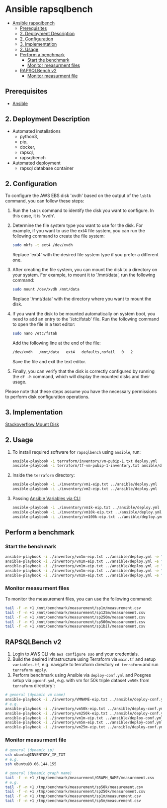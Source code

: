 # Ansible rapsqlbench

- [Ansible rapsqlbench](#ansible-rapsqlbench)
  - [Prerequisites](#prerequisites)
  - [2. Deployment Description](#2-deployment-description)
  - [2. Configuration](#2-configuration)
  - [3. Implementation](#3-implementation)
  - [2. Usage](#2-usage)
  - [Perform a benchmark](#perform-a-benchmark)
    - [Start the benchmark](#start-the-benchmark)
    - [Monitor measurment files](#monitor-measurment-files)
  - [RAPSQLBench v2](#rapsqlbench-v2)
    - [Monitor measurment file](#monitor-measurment-file)

## Prerequisites

- [Ansible](https://docs.ansible.com/ansible/latest/installation_guide/intro_installation.html#pip-install
)

## 2. Deployment Description

- Automated installations
  - python3,
  - pip,
  - docker,
  - rapsql,
  - rapsqlbench
- Automated deployment
  - rapsql database container

## 2. Configuration

To configure the AWS EBS disk 'xvdh' based on the output of the `lsblk` command, you can follow these steps:

1. Run the `lsblk` command to identify the disk you want to configure. In this case, it is 'xvdh'.

2. Determine the file system type you want to use for the disk. For example, if you want to use the ext4 file system, you can run the following command to create the file system:

   ```bash
   sudo mkfs -t ext4 /dev/xvdh
   ```

   Replace 'ext4' with the desired file system type if you prefer a different one.

3. After creating the file system, you can mount the disk to a directory on your system. For example, to mount it to '/mnt/data', run the following command:

   ```bash
   sudo mount /dev/xvdh /mnt/data
   ```

   Replace '/mnt/data' with the directory where you want to mount the disk.

4. If you want the disk to be mounted automatically on system boot, you need to add an entry to the '/etc/fstab' file. Run the following command to open the file in a text editor:

   ```bash
   sudo nano /etc/fstab
   ```

   Add the following line at the end of the file:

   ```bash
   /dev/xvdh   /mnt/data   ext4   defaults,nofail   0   2
   ```

   Save the file and exit the text editor.

5. Finally, you can verify that the disk is correctly configured by running the `df -h` command, which will display the mounted disks and their usage.

Please note that these steps assume you have the necessary permissions to perform disk configuration operations.

## 3. Implementation

[Stackoverflow Mount Disk](https://stackoverflow.com/a/69947951)

## 2. Usage

1. To install required software for `rapsqlbench` using `ansible`, run:

    ```bash
    ansible-playbook -i terraform/inventory/vm-pubip-1.txt deploy.yml
    ansible-playbook -i terraform/tf-vm-pubip-1-inventory.txt ansible/deploy.yml 
    ```

2. Inside the `terraform` directory:

    ```bash
    ansible-playbook -i ./inventory/vm1-eip.txt ../ansible/deploy.yml
    ansible-playbook -i ./inventory/vm2-eip.txt ../ansible/deploy.yml
    ```

3. Passing [Ansible Variables via CLI](https://docs.ansible.com/archive/ansible/2.4/playbooks_variables.html#passing-variables-on-the-command-line)

    ```bash
    ansible-playbook -i ./inventory/vm1k-eip.txt ../ansible/deploy.yml -e "triples=1000"
    ansible-playbook -i ./inventory/vm10k-eip.txt ../ansible/deploy.yml -e "triples=10000"
    ansible-playbook -i ./inventory/vm100k-eip.txt ../ansible/deploy.yml -e "triples=100000"
    ```

## Perform a benchmark

### Start the benchmark

```bash
ansible-playbook -i ./inventory/vm1m-eip.txt ../ansible/deploy.yml -e "graphname=sp1m triples=1000000"
ansible-playbook -i ./inventory/vm1m-eip.txt ../ansible/deploy.yml -e "graphname=sp125m triples=125000000"
ansible-playbook -i ./inventory/vm1m-eip.txt ../ansible/deploy.yml -e "graphname=sp250m triples=250000000"
ansible-playbook -i ./inventory/vm1m-eip.txt ../ansible/deploy.yml -e "graphname=sp500m triples=500000000"
ansible-playbook -i ./inventory/vm1m-eip.txt ../ansible/deploy.yml -e "graphname=sp1bil triples=1000000000"
```

### Monitor measurment files

To monitor the measurement files, you can use the following command:

```bash
tail -f -n +1 /mnt/benchmark/measurement/sp1m/measurement.csv
tail -f -n +1 /mnt/benchmark/measurement/sp125m/measurement.csv
tail -f -n +1 /mnt/benchmark/measurement/sp250m/measurement.csv
tail -f -n +1 /mnt/benchmark/measurement/sp500m/measurement.csv
tail -f -n +1 /mnt/benchmark/measurement/sp1bil/measurement.csv
```

## RAPSQLBench v2

1. Login to AWS CLI via `aws configure sso` and your credentials.
2. Build the desired infrastructure using Terraform via `main.tf` and setup `variables.tf`, e.g. navigate to terraform directory `cd terraform` and run `terraform apply`.
3. Perform benchmark using Ansible via `deploy-conf.yml` and Posgres setup via `pgconf.yml`, e.g. with vm for 50k triple dataset `vm50k` from `terraform` directory`:

```bash
# general (dynamic vm name)
ansible-playbook -i ./inventory/VMNAME-eip.txt ../ansible/deploy-conf.yml -e "@../ansible/pgconf.yml"
# e.g. 
ansible-playbook -i ./inventory/vm50k-eip.txt ../ansible/deploy-conf.yml -e "@../ansible/pgconf.yml"
ansible-playbook -i ./inventory/vm250k-eip.txt ../ansible/deploy-conf.yml -e "@../ansible/pgconf.yml"
ansible-playbook -i ./inventory/vm1m-eip.txt ../ansible/deploy-conf.yml -e "@../ansible/pgconf.yml"
ansible-playbook -i ./inventory/vm5m-eip.txt ../ansible/deploy-conf.yml -e "@../ansible/pgconf.yml"
ansible-playbook -i ./inventory/vm25m-eip.txt ../ansible/deploy-conf.yml -e "@../ansible/pgconf.yml"
```

### Monitor measurment file

```bash
# general (dynamic ip)
ssh ubuntu@INVENTORY_IP_TXT
# e.g. 
ssh ubuntu@3.66.144.155
```

```bash
# general (dynamic graph name)
tail -f -n +1 /tmp/benchmark/measurement/GRAPH_NAME/measurement.csv
# e.g. 
tail -f -n +1 /tmp/benchmark/measurement/sp50k/measurement.csv
tail -f -n +1 /tmp/benchmark/measurement/sp250k/measurement.csv
tail -f -n +1 /tmp/benchmark/measurement/sp1m/measurement.csv
tail -f -n +1 /tmp/benchmark/measurement/sp5m/measurement.csv
```
